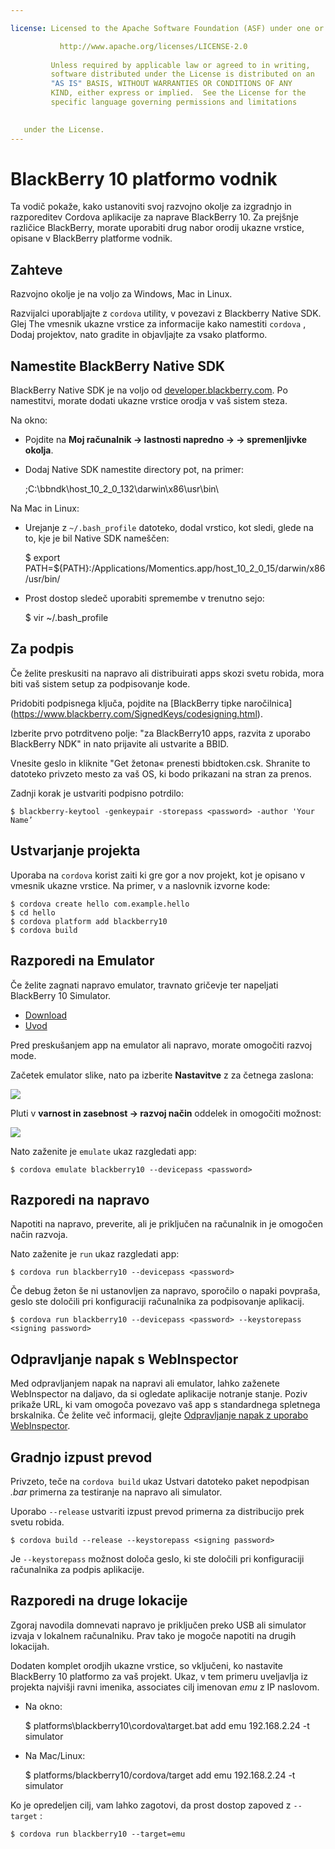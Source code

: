 ```yaml
---

license: Licensed to the Apache Software Foundation (ASF) under one or more contributor license agreements. See the NOTICE file distributed with this work for additional information regarding copyright ownership. The ASF licenses this file to you under the Apache License, Version 2.0 (the "License"); you may not use this file except in compliance with the License. You may obtain a copy of the License at

           http://www.apache.org/licenses/LICENSE-2.0
    
         Unless required by applicable law or agreed to in writing,
         software distributed under the License is distributed on an
         "AS IS" BASIS, WITHOUT WARRANTIES OR CONDITIONS OF ANY
         KIND, either express or implied.  See the License for the
         specific language governing permissions and limitations
    

   under the License.
---
```


# BlackBerry 10 platformo vodnik

Ta vodič pokaže, kako ustanoviti svoj razvojno okolje za izgradnjo in razporeditev Cordova aplikacije za naprave BlackBerry 10. Za prejšnje različice BlackBerry, morate uporabiti drug nabor orodij ukazne vrstice, opisane v BlackBerry platforme vodnik.

## Zahteve

Razvojno okolje je na voljo za Windows, Mac in Linux.

Razvijalci uporabljajte z `cordova` utility, v povezavi z Blackberry Native SDK. Glej The vmesnik ukazne vrstice za informacije kako namestiti `cordova` , Dodaj projektov, nato gradite in objavljajte za vsako platformo.

## Namestite BlackBerry Native SDK

BlackBerry Native SDK je na voljo od [developer.blackberry.com][1]. Po namestitvi, morate dodati ukazne vrstice orodja v vaš sistem steza.

 [1]: http://developer.blackberry.com/native/download/

Na okno:

*   Pojdite na **Moj računalnik → lastnosti napredno → → spremenljivke okolja**.

*   Dodaj Native SDK namestite directory pot, na primer:
    
    ;C:\bbndk\host\_10\_2\_0\_132\darwin\x86\usr\bin\

Na Mac in Linux:

*   Urejanje z `~/.bash_profile` datoteko, dodal vrstico, kot sledi, glede na to, kje je bil Native SDK nameščen:
    
    $ export PATH=${PATH}:/Applications/Momentics.app/host\_10\_2\_0\_15/darwin/x86/usr/bin/

*   Prost dostop sledeč uporabiti spremembe v trenutno sejo:
    
    $ vir ~/.bash_profile

## Za podpis

Če želite preskusiti na napravo ali distribuirati apps skozi svetu robida, mora biti vaš sistem setup za podpisovanje kode.

Pridobiti podpisnega ključa, pojdite na \[BlackBerry tipke naročilnica\] (https://www.blackberry.com/SignedKeys/codesigning.html).

Izberite prvo potrditveno polje: "za BlackBerry10 apps, razvita z uporabo BlackBerry NDK" in nato prijavite ali ustvarite a BBID.

Vnesite geslo in kliknite "Get žetona« prenesti bbidtoken.csk. Shranite to datoteko privzeto mesto za vaš OS, ki bodo prikazani na stran za prenos.

Zadnji korak je ustvariti podpisno potrdilo:

    $ blackberry-keytool -genkeypair -storepass <password> -author 'Your Name’
    

## Ustvarjanje projekta

Uporaba na `cordova` korist zaiti ki gre gor a nov projekt, kot je opisano v vmesnik ukazne vrstice. Na primer, v a naslovnik izvorne kode:

    $ cordova create hello com.example.hello
    $ cd hello
    $ cordova platform add blackberry10
    $ cordova build
    

## Razporedi na Emulator

Če želite zagnati napravo emulator, travnato gričevje ter napeljati BlackBerry 10 Simulator.

*   [Download][1]
*   [Uvod][2]

 [2]: http://developer.blackberry.com/devzone/develop/simulator/blackberry_10_simulator_start.html

Pred preskušanjem app na emulator ali napravo, morate omogočiti razvoj mode.

Začetek emulator slike, nato pa izberite **Nastavitve** z za četnega zaslona:

![][3]

 [3]: img/guide/platforms/blackberry10/bb_home.png

Pluti v **varnost in zasebnost → razvoj način** oddelek in omogočiti možnost:

![][4]

 [4]: img/guide/platforms/blackberry10/bb_devel.png

Nato zaženite je `emulate` ukaz razgledati app:

    $ cordova emulate blackberry10 --devicepass <password>
    

## Razporedi na napravo

Napotiti na napravo, preverite, ali je priključen na računalnik in je omogočen način razvoja.

Nato zaženite je `run` ukaz razgledati app:

    $ cordova run blackberry10 --devicepass <password>
    

Če debug žeton še ni ustanovljen za napravo, sporočilo o napaki povpraša, geslo ste določili pri konfiguraciji računalnika za podpisovanje aplikacij.

    $ cordova run blackberry10 --devicepass <password> --keystorepass <signing password>
    

## Odpravljanje napak s WebInspector

Med odpravljanjem napak na napravi ali emulator, lahko zaženete WebInspector na daljavo, da si ogledate aplikacije notranje stanje. Poziv prikaže URL, ki vam omogoča povezavo vaš app s standardnega spletnega brskalnika. Če želite več informacij, glejte [Odpravljanje napak z uporabo WebInspector][5].

 [5]: http://developer.blackberry.com/html5/documentation/web_inspector_overview_1553586_11.html

## Gradnjo izpust prevod

Privzeto, teče na `cordova build` ukaz Ustvari datoteko paket nepodpisan *.bar* primerna za testiranje na napravo ali simulator.

Uporabo `--release` ustvariti izpust prevod primerna za distribucijo prek svetu robida.

    $ cordova build --release --keystorepass <signing password>
    

Je `--keystorepass` možnost določa geslo, ki ste določili pri konfiguraciji računalnika za podpis aplikacije.

## Razporedi na druge lokacije

Zgoraj navodila domnevati napravo je priključen preko USB ali simulator izvaja v lokalnem računalniku. Prav tako je mogoče napotiti na drugih lokacijah.

Dodaten komplet orodjih ukazne vrstice, so vključeni, ko nastavite BlackBerry 10 platformo za vaš projekt. Ukaz, v tem primeru uveljavlja iz projekta najvišji ravni imenika, associates cilj imenovan *emu* z IP naslovom.

*   Na okno:
    
    $ platforms\blackberry10\cordova\target.bat add emu 192.168.2.24 -t simulator

*   Na Mac/Linux:
    
    $ platforms/blackberry10/cordova/target add emu 192.168.2.24 -t simulator

Ko je opredeljen cilj, vam lahko zagotovi, da prost dostop zapoved z `--target` :

    $ cordova run blackberry10 --target=emu